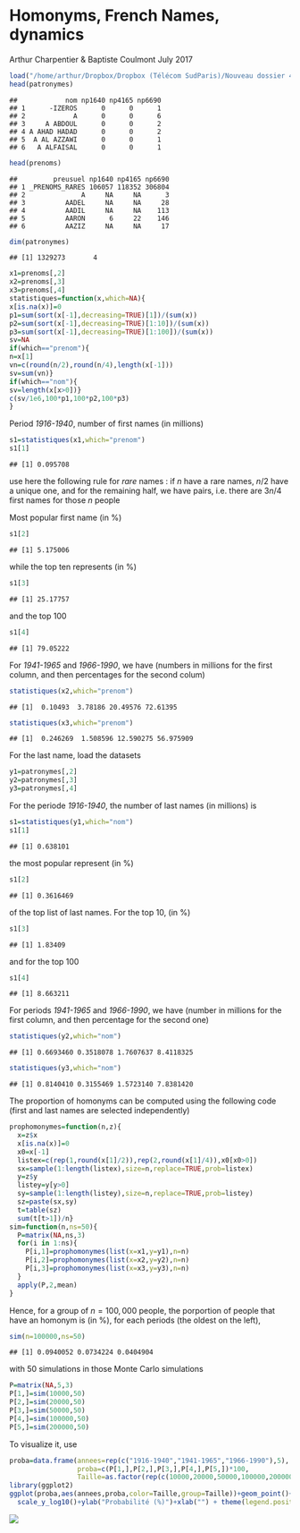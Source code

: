 Homonyms, French Names, dynamics
================
Arthur Charpentier & Baptiste Coulmont
July 2017

``` r
load("/home/arthur/Dropbox/Dropbox (Télécom SudParis)/Nouveau dossier 4/charpentier.Rdata")
head(patronymes)
```

    ##            nom np1640 np4165 np6690
    ## 1      -IZEROS      0      0      1
    ## 2            A      0      0      6
    ## 3     A ABDOUL      0      0      2
    ## 4 A AHAD HADAD      0      0      2
    ## 5  A AL AZZAWI      0      0      1
    ## 6   A ALFAISAL      0      0      1

``` r
head(prenoms)
```

    ##         preusuel np1640 np4165 np6690
    ## 1 _PRENOMS_RARES 106057 118352 306804
    ## 2              A     NA     NA      3
    ## 3          AADEL     NA     NA     28
    ## 4          AADIL     NA     NA    113
    ## 5          AARON      6     22    146
    ## 6          AAZIZ     NA     NA     17

``` r
dim(patronymes)
```

    ## [1] 1329273       4

``` r
x1=prenoms[,2]
x2=prenoms[,3]
x3=prenoms[,4]
statistiques=function(x,which=NA){
x[is.na(x)]=0
p1=sum(sort(x[-1],decreasing=TRUE)[1])/(sum(x))
p2=sum(sort(x[-1],decreasing=TRUE)[1:10])/(sum(x))
p3=sum(sort(x[-1],decreasing=TRUE)[1:100])/(sum(x))
sv=NA
if(which=="prenom"){
n=x[1]
vn=c(round(n/2),round(n/4),length(x[-1]))
sv=sum(vn)}
if(which=="nom"){
sv=length(x[x>0])}
c(sv/1e6,100*p1,100*p2,100*p3)
}
```

Period *1916-1940*, number of first names (in millions)

``` r
s1=statistiques(x1,which="prenom")
s1[1]
```

    ## [1] 0.095708

use here the following rule for *rare* names : if *n* have a rare names, *n*/2 have a unique one, and for the remaining half, we have pairs, i.e. there are 3*n*/4 first names for those *n* people

Most popular first name (in %)

``` r
s1[2]
```

    ## [1] 5.175006

while the top ten represents (in %)

``` r
s1[3]
```

    ## [1] 25.17757

and the top 100

``` r
s1[4]
```

    ## [1] 79.05222

For *1941-1965* and *1966-1990*, we have (numbers in millions for the first column, and then percentages for the second colum)

``` r
statistiques(x2,which="prenom")
```

    ## [1]  0.10493  3.78186 20.49576 72.61395

``` r
statistiques(x3,which="prenom")
```

    ## [1]  0.246269  1.508596 12.590275 56.975909

For the last name, load the datasets

``` r
y1=patronymes[,2]
y2=patronymes[,3]
y3=patronymes[,4]
```

For the periode *1916-1940*, the number of last names (in millions) is

``` r
s1=statistiques(y1,which="nom")
s1[1]
```

    ## [1] 0.638101

the most popular represent (in %)

``` r
s1[2]
```

    ## [1] 0.3616469

of the top list of last names. For the top 10, (in %)

``` r
s1[3]
```

    ## [1] 1.83409

and for the top 100

``` r
s1[4]
```

    ## [1] 8.663211

For periods *1941-1965* and *1966-1990*, we have (number in millions for the first column, and then percentage for the second one)

``` r
statistiques(y2,which="nom")
```

    ## [1] 0.6693460 0.3518078 1.7607637 8.4118325

``` r
statistiques(y3,which="nom")
```

    ## [1] 0.8140410 0.3155469 1.5723140 7.8381420

The proportion of homonyms can be computed using the following code (first and last names are selected independently)

``` r
prophomonymes=function(n,z){
  x=z$x
  x[is.na(x)]=0
  x0=x[-1]
  listex=c(rep(1,round(x[1]/2)),rep(2,round(x[1]/4)),x0[x0>0])
  sx=sample(1:length(listex),size=n,replace=TRUE,prob=listex)
  y=z$y
  listey=y[y>0]
  sy=sample(1:length(listey),size=n,replace=TRUE,prob=listey)
  sz=paste(sx,sy)
  t=table(sz)
  sum(t[t>1])/n}
sim=function(n,ns=50){
  P=matrix(NA,ns,3)
  for(i in 1:ns){
    P[i,1]=prophomonymes(list(x=x1,y=y1),n=n)
    P[i,2]=prophomonymes(list(x=x2,y=y2),n=n)
    P[i,3]=prophomonymes(list(x=x3,y=y3),n=n)
  }
  apply(P,2,mean)
}
```

Hence, for a group of *n* = 100, 000 people, the porportion of people that have an homonym is (in %), for each periods (the oldest on the left),

``` r
sim(n=100000,ns=50)
```

    ## [1] 0.0940052 0.0734224 0.0404904

with 50 simulations in those Monte Carlo simulations

``` r
P=matrix(NA,5,3)
P[1,]=sim(10000,50)
P[2,]=sim(20000,50)
P[3,]=sim(50000,50)
P[4,]=sim(100000,50)
P[5,]=sim(200000,50)
```

To visualize it, use

``` r
proba=data.frame(annees=rep(c("1916-1940","1941-1965","1966-1990"),5),
                 proba=c(P[1,],P[2,],P[3,],P[4,],P[5,])*100,
                 Taille=as.factor(rep(c(10000,20000,50000,100000,200000),each=3)))
library(ggplot2)
ggplot(proba,aes(annees,proba,color=Taille,group=Taille))+geom_point()+geom_line()+
  scale_y_log10()+ylab("Probabilité (%)")+xlab("") + theme(legend.position="top")
```

![](homonym_dynamic_files/figure-markdown_github-ascii_identifiers/unnamed-chunk-16-1.png)
